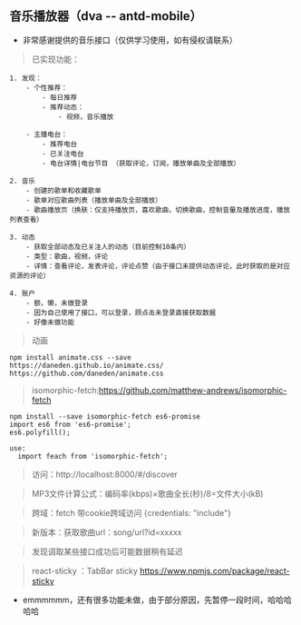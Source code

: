 ## 音乐播放器（dva -- antd-mobile）

- 非常感谢提供的音乐接口（仅供学习使用，如有侵权请联系）

> 已实现功能：

    1. 发现：
        - 个性推荐：
            - 每日推荐
            - 推荐动态：
                - 视频，音乐播放

        - 主播电台：
            - 推荐电台
            - 已关注电台
            - 电台详情|电台节目 （获取评论，订阅，播放单曲及全部播放）

    2. 音乐
        - 创建的歌单和收藏歌单
        - 歌单对应歌曲列表（播放单曲及全部播放）
        - 歌曲播放页（换肤：仅支持播放页，喜欢歌曲，切换歌曲，控制音量及播放进度，播放列表查看）

    3. 动态
        - 获取全部动态及已关注人的动态（目前控制10条内）
        - 类型：歌曲，视频，评论
        - 详情：查看评论，发表评论，评论点赞（由于接口未提供动态评论，此时获取的是对应资源的评论）

    4. 账户
        - 额，懒，未做登录
        - 因为自己使用了接口，可以登录，顾点击未登录直接获取数据
        - 好像未做功能

> 动画
  ```
  npm install animate.css --save
  https://daneden.github.io/animate.css/
  https://github.com/daneden/animate.css
  ```

> isomorphic-fetch:https://github.com/matthew-andrews/isomorphic-fetch
  ```
  npm install --save isomorphic-fetch es6-promise
  import es6 from 'es6-promise';
  es6.polyfill();
  
  use:
    import feach from 'isomorphic-fetch';
  ```

>访问：http://localhost:8000/#/discover

> MP3文件计算公式：编码率(kbps)×歌曲全长(秒)/8=文件大小(kB)

> 跨域：fetch 带cookie跨域访问 {credentials: "include"}

> 新版本：获取歌曲url：song/url?id=xxxxx

> 发现调取某些接口成功后可能数据稍有延迟

> react-sticky ：TabBar sticky
  https://www.npmjs.com/package/react-sticky

- emmmmmm，还有很多功能未做，由于部分原因，先暂停一段时间，哈哈哈哈哈
